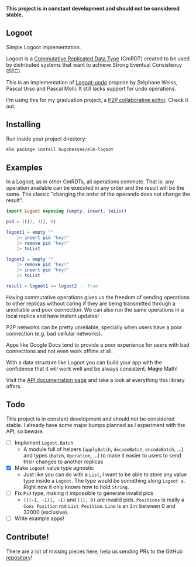 **This project is in constant development and should not be considered stable.**

Logoot
---

Simple Logoot implementation.

Logoot is a [Commutative Replicated Data Type][cmrdt] (CmRDT) created to be used by
distributed systems that want to achieve Strong Eventual Consistency (SEC).

[cmrdt]: https://en.wikipedia.org/wiki/Conflict-free_replicated_data_type

This is an implementation of [Logoot-undo][logoot] propose by Stéphane Weiss,
Pascal Urso and Pascal Molli. It still lacks support for undo operations.

[logoot]: https://pdfs.semanticscholar.org/75e4/5cd9cae6d0da1faeae11732e39a4c1c7a17b.pdf

I'm using this for my graduation project, a [P2P collaborative editor][editor].
Check it out.

[editor]: https://github.com/hugobessaa/editor

## Installing

Run inside your project directory:

```bash
elm package install hugobessaa/elm-logoot
```

## Examples

In a Logoot, as in other CmRDTs, all operations commute. That is: any operation
available can be executed in any order and the result will be the same. The
classic "changing the order of the operands does not change the result".

```elm
import Logoot exposing (empty, insert, toList)

pid = ([(2, 3)], 0)

logoot1 = empty ""
    |> insert pid "hey!" 
    |> remove pid "hey!" 
    |> toList

logoot2 = empty ""
    |> remove pid "hey!"
    |> insert pid "hey!"
    |> toList

result = logoot1 == logoot2 -- True
```

Having commutative operations gives us the freedom of sending 
operations to other replicas without caring if they are being 
transmitted through a unreliable and poor connection. We can also
run the same operations in a local replica and have instant updates!

P2P networks can be pretty unreliable, specially when users have
a poor connection (e.g. bad cellular networks).

Apps like Google Docs tend to provide a poor experience for users with bad
connections and not even work offline at all.

With a data structure like Logoot you can build your app with the confidence
that it will work well and be always consistent. ~~Magic~~ Math!

Visit the [API documentation page][docs-url] and take a look at everything this library
offers.

[docs-url]: http://package.elm-lang.org/packages/hugobessaa/elm-logoot/1.2.3/Logoot

## Todo

This project is in constant development and should not be considered stable. I
already have some major bumps planned as I experiment with the API, so beware.

- [ ] Implement `Logoot.Batch`
  - A module full of helpers (`applyBatch`, `decodeBatch`, `encodeBatch`, …)
    and types (`Batch`, `Operation`, …) to make it easier to users to send
    their changes to another replicas
- [x] Make `Logoot` value type agnostic
  - Just like you can do with a `List`, I want to be able to store any value
    type inside a `Logoot`. The type would be something along `Logoot a`. Right
    now it only knows how to hold `String`.
- [ ] Fix `Pid` type, making it impossible to generate invalid pids
  - `([(-1, -1)], -1)` and `([], 0)` are invalid pids. `Positions` is really a
    `Cons Position` not `List Position`. `Line` is an `Int` between 0 and
    32000 (exclusive).
- [ ] Write example apps!

## Contribute!

There are a lot of missing pieces here, help us sending PRs to the GitHub [repository]!

[repository]: https://github.com/hugobessaa/elm-logoot

